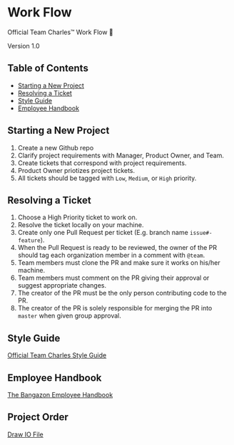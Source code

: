 # Work Flow
Official Team Charles™ Work Flow 💪

Version 1.0

## Table of Contents

* [Starting a New Project](https://github.com/TeamCharles/WorkFlow#starting-a-new-project)
* [Resolving a Ticket](https://github.com/TeamCharles/WorkFlow#resolving-a-ticket)
* [Style Guide](https://github.com/TeamCharles/WorkFlow#style-guide)
* [Employee Handbook](https://github.com/TeamCharles/WorkFlow#employee-handbook)

## Starting a New Project

1. Create a new Github repo
2. Clarify project requirements with Manager, Product Owner, and Team.
3. Create tickets that correspond with project requirements.
4. Product Owner priotizes project tickets.
5. All tickets should be tagged with `Low`, `Medium`, or `High` priority.

## Resolving a Ticket

1. Choose a High Priority ticket to work on.
2. Resolve the ticket locally on your machine.
3. Create only one Pull Request per ticket (E.g. branch name `issue#-feature`).
4. When the Pull Request is ready to be reviewed, the owner of the PR should tag each organization member in a comment with `@team`.
5. Team members must clone the PR and make sure it works on his/her machine.
6. Team members must comment on the PR giving their approval or suggest appropriate changes.
7. The creator of the PR must be the only person contributing code to the PR.
8. The creator of the PR is solely responsible for merging the PR into `master` when given group approval.

## Style Guide

[Official Team Charles Style Guide](https://github.com/TeamCharles/WorkFlow/blob/master/STYLE_GUIDE.md)

## Employee Handbook

[The Bangazon Employee Handbook](https://github.com/TeamCharles/bangazon-inc/blob/master/EMPLOYEE_HANDBOOK.md)

## Project Order

[Draw IO File](https://www.draw.io/#G0B8Rhjg19J0iId19keUlucWdpM2s)

